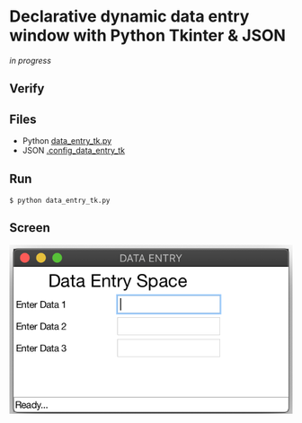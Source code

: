 # Declarative dynamic data entry window with Python Tkinter & JSON
<i>in progress</i>

## Verify


## Files
* Python [data_entry_tk.py](data_entry_tk.py)
* JSON   [.config_data_entry_tk](.config_data_entry_tk)

## Run
```
$ python data_entry_tk.py
```

## Screen
<img src="https://github.com/realBjornRoden/unix/blob/master/gui/ScreenShot.png" /><br>
